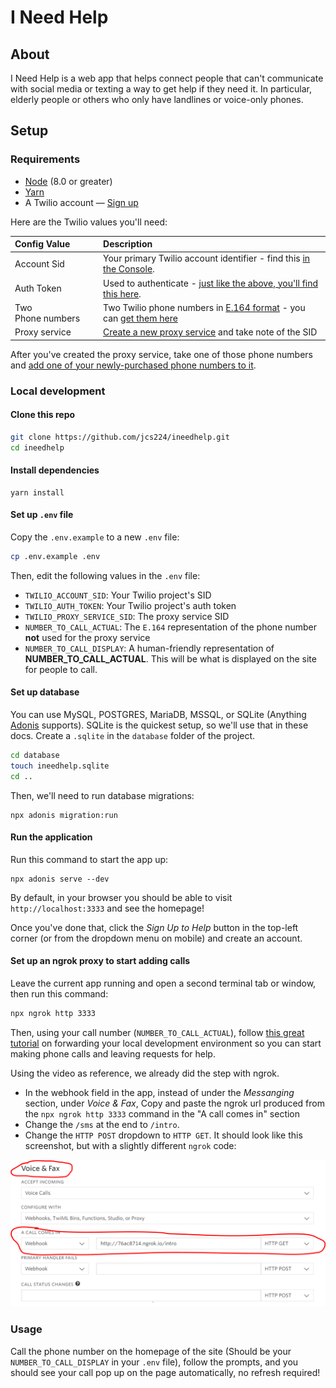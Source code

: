 # I Need Help

## About

I Need Help is a web app that helps connect people that can't communicate with social media or texting a way to get help if they need it. In particular, elderly people or others who only have landlines or voice-only phones.

## Setup

### Requirements

- [Node](https://nodejs.org/en/) (8.0 or greater)
- [Yarn](https://yarnpkg.com/)
- A Twilio account — [Sign up](https://www.twilio.com/try-twilio)

Here are the Twilio values you'll need:

| Config&nbsp;Value | Description                                                                                                                                                  |
| :---------------- | :----------------------------------------------------------------------------------------------------------------------------------------------------------- |
| Account&nbsp;Sid  | Your primary Twilio account identifier - find this [in the Console](https://www.twilio.com/console).                                                         |
| Auth&nbsp;Token   | Used to authenticate - [just like the above, you'll find this here](https://www.twilio.com/console).                                                         |
| Two Phone&nbsp;numbers | Two Twilio phone numbers in [E.164 format](https://en.wikipedia.org/wiki/E.164) - you can [get them here](https://www.twilio.com/console/phone-numbers/incoming) |
| Proxy service | [Create a new proxy service](https://www.twilio.com/console/proxy) and take note of the SID

After you've created the proxy service, take one of those phone numbers and [add one of your newly-purchased phone numbers to it](https://www.twilio.com/docs/proxy/quickstart?code-sample=code-add-a-phone-number).

### Local development

#### Clone this repo
```bash
git clone https://github.com/jcs224/ineedhelp.git
cd ineedhelp
```

#### Install dependencies
```
yarn install
```

#### Set up `.env` file

Copy the `.env.example` to a new `.env` file:
```bash
cp .env.example .env
```

Then, edit the following values in the `.env` file:
- `TWILIO_ACCOUNT_SID`: Your Twilio project's SID
- `TWILIO_AUTH_TOKEN`: Your Twilio project's auth token
- `TWILIO_PROXY_SERVICE_SID`: The proxy service SID
- `NUMBER_TO_CALL_ACTUAL`: The `E.164` representation of the phone number **not** used for the proxy service
- `NUMBER_TO_CALL_DISPLAY`: A human-friendly representation of **NUMBER_TO_CALL_ACTUAL**. This will be what is displayed on the site for people to call.

#### Set up database

You can use MySQL, POSTGRES, MariaDB, MSSQL, or SQLite (Anything [Adonis](https://adonisjs.com/docs/4.1/database) supports). SQLite is the quickest setup, so we'll use that in these docs. Create a `.sqlite` in the `database` folder of the project.
```bash
cd database
touch ineedhelp.sqlite
cd ..
```

Then, we'll need to run database migrations:
```
npx adonis migration:run
```

#### Run the application
Run this command to start the app up:
````
npx adonis serve --dev
````

By default, in your browser you should be able to visit `http://localhost:3333` and see the homepage!

Once you've done that, click the *Sign Up to Help* button in the top-left corner (or from the dropdown menu on mobile) and create an account.

#### Set up an ngrok proxy to start adding calls

Leave the current app running and open a second terminal tab or window, then run this command:
```bash
npx ngrok http 3333
```

Then, using your call number (`NUMBER_TO_CALL_ACTUAL`), follow [this great tutorial](https://www.youtube.com/watch?v=S1uExj7mMgM) on forwarding your local development environment so you can start making phone calls and leaving requests for help.

Using the video as reference, we already did the step with ngrok. 

- In the webhook field in the app, instead of under the *Messanging* section, under *Voice & Fax*, Copy and paste the ngrok url produced from the `npx ngrok http 3333` command in the "A call comes in" section
- Change the `/sms` at the end to `/intro`. 
- Change the `HTTP POST` dropdown to `HTTP GET`. It should look like this screenshot, but with a slightly different `ngrok` code:

![Webhook screenshot](media/webhook.PNG)

### Usage

Call the phone number on the homepage of the site (Should be your `NUMBER_TO_CALL_DISPLAY` in your `.env` file), follow the prompts, and you should see your call pop up on the page automatically, no refresh required!
